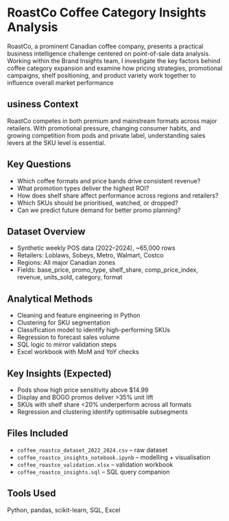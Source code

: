 # RoastCo Coffee Category Insights Analysis

RoastCo, a prominent Canadian coffee company, presents a practical business intelligence challenge centered on point-of-sale data analysis. Working within the Brand Insights team, I investigate the key factors behind coffee category expansion and examine how pricing strategies, promotional campaigns, shelf positioning, and product variety work together to influence overall market performance

## usiness Context

RoastCo competes in both premium and mainstream formats across major retailers. With promotional pressure, changing consumer habits, and growing competition from pods and private label, understanding sales levers at the SKU level is essential.

## Key Questions
- Which coffee formats and price bands drive consistent revenue?
- What promotion types deliver the highest ROI?
- How does shelf share affect performance across regions and retailers?
- Which SKUs should be prioritised, watched, or dropped?
- Can we predict future demand for better promo planning?

## Dataset Overview
- Synthetic weekly POS data (2022–2024), ~65,000 rows
- Retailers: Loblaws, Sobeys, Metro, Walmart, Costco
- Regions: All major Canadian zones
- Fields: base_price, promo_type, shelf_share, comp_price_index, revenue, units_sold, category, format

## Analytical Methods
- Cleaning and feature engineering in Python
- Clustering for SKU segmentation
- Classification model to identify high-performing SKUs
- Regression to forecast sales volume
- SQL logic to mirror validation steps
- Excel workbook with MoM and YoY checks

## Key Insights (Expected)
- Pods show high price sensitivity above $14.99
- Display and BOGO promos deliver >35% unit lift
- SKUs with shelf share <20% underperform across all formats
- Regression and clustering identify optimisable subsegments

## Files Included
- `coffee_roastco_dataset_2022_2024.csv` – raw dataset
- `coffee_roastco_insights_notebook.ipynb` – modelling + visualisation
- `coffee_roastco_validation.xlsx` – validation workbook
- `coffee_roastco_insights.sql` – SQL query companion

## Tools Used
Python, pandas, scikit-learn, SQL, Excel
